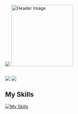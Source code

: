 <div style="display: flex; align-items: center; margin-bottom: 0;">
  
  ![](http://github-profile-summary-cards.vercel.app/api/cards/stats?username=shimauma0312&theme=swift)
  <img src="https://github.com/shimauma0312/shimauma0312/blob/main/kita-kita-ikuyo.gif" alt="Header Image" style="height: 200px;">
</div>


 <a width=50 height=50>
  
 ![](http://github-profile-summary-cards.vercel.app/api/cards/repos-per-language?username=shimauma0312&theme=vue ) 
 ![](http://github-profile-summary-cards.vercel.app/api/cards/most-commit-language?username=shimauma0312&theme=vue ) 
 
 </a>

## My Skills
[![My Skills](https://skillicons.dev/icons?i=docker,discord,github,gitlab,go,java,js,maven,mysql,p5js,php,raspberrypi,ts,vscode)](https://skillicons.dev)

